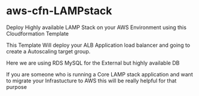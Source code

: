 # aws-cfn-LAMPstack
Deploy Highly available LAMP Stack on your AWS Environment using this Cloudformation  Template 


This Template Will deploy your ALB Application load balancer and going to create a Autoscaling target group.

Here we are using RDS MySQL for the External but highly available DB 

If you are someone who is running a Core LAMP stack application and want to migrate your Infrastucture to AWS this will be really helpful for that purpose 
